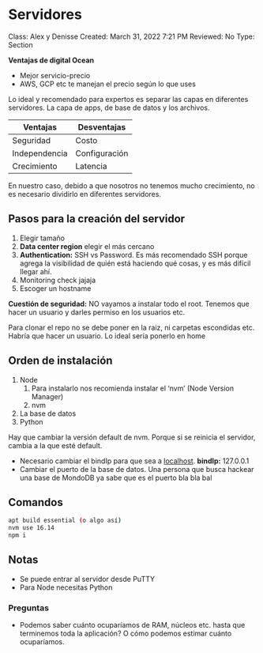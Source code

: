 # Servidores

Class: Alex y Denisse
Created: March 31, 2022 7:21 PM
Reviewed: No
Type: Section

**Ventajas de digital Ocean**

- Mejor servicio-precio
- AWS, GCP etc te manejan el precio según lo que uses

Lo ideal y recomendado para expertos es separar las capas en diferentes servidores. La capa de apps, de base de datos y los archivos.

| Ventajas | Desventajas |
| --- | --- |
| Seguridad | Costo |
| Independencia | Configuración |
| Crecimiento | Latencia |

En nuestro caso, debido a que nosotros no tenemos mucho crecimiento, no es necesario dividirlo en diferentes servidores.

## Pasos para la creación del servidor

1. Elegir tamaño
2. **Data center region** elegir el más cercano
3. **Authentication:** SSH vs Password. Es más recomendado SSH porque agrega la visibilidad de quién está haciendo qué cosas, y es más difícil llegar ahí. 
4. Monitoring check jajaja
5. Escoger un hostname

**Cuestión de seguridad:** NO vayamos a instalar todo el root. Tenemos que hacer un usuario y darles permiso en los usuarios etc. 

Para clonar el repo no se debe poner en la raiz, ni carpetas escondidas etc. Habría que hacer un usuario. Lo ideal sería ponerlo en home 

## Orden de instalación

1. Node 
    1. Para instalarlo nos recomienda instalar el ‘nvm’ (Node Version Manager)
    2. nvm
2. La base de datos
3. Python

Hay que cambiar la versión default de nvm. Porque si se reinicia el servidor, cambia a la que esté default.

- Necesario cambiar el bindIp para que sea a [localhost](http://localhost). **bindIp:** 127.0.0.1
- Cambiar el puerto de la base de datos. Una persona que busca hackear una base de MondoDB ya sabe que es el puerto bla bla bal

## Comandos

```bash
apt build essential (o algo así)
nvm use 16.14
npm i

```

## Notas

- Se puede entrar al servidor desde PuTTY
- Para Node necesitas Python

### Preguntas

- Podemos saber cuánto ocuparíamos de RAM, núcleos etc. hasta que terminemos toda la aplicación? O cómo podemos estimar cuánto ocuparíamos.
